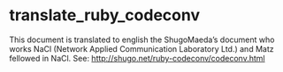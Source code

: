 translate_ruby_codeconv
=======================

This document is translated to english the ShugoMaeda’s document who works NaCl (Network Applied Communication Laboratory Ltd.) and Matz fellowed in NaCl. See: http://shugo.net/ruby-codeconv/codeconv.html

